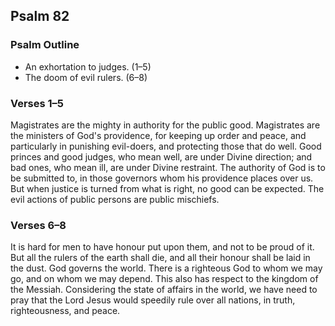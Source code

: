 ## Psalm 82

### Psalm Outline

- An exhortation to judges. (1–5)
- The doom of evil rulers. (6–8)

### Verses 1–5

Magistrates are the mighty in authority for the public good. Magistrates are the ministers of God's providence, for keeping up order and peace, and particularly in punishing evil-doers, and protecting those that do well. Good princes and good judges, who mean well, are under Divine direction; and bad ones, who mean ill, are under Divine restraint. The authority of God is to be submitted to, in those governors whom his providence places over us. But when justice is turned from what is right, no good can be expected. The evil actions of public persons are public mischiefs.

### Verses 6–8

It is hard for men to have honour put upon them, and not to be proud of it. But all the rulers of the earth shall die, and all their honour shall be laid in the dust. God governs the world. There is a righteous God to whom we may go, and on whom we may depend. This also has respect to the kingdom of the Messiah. Considering the state of affairs in the world, we have need to pray that the Lord Jesus would speedily rule over all nations, in truth, righteousness, and peace.

